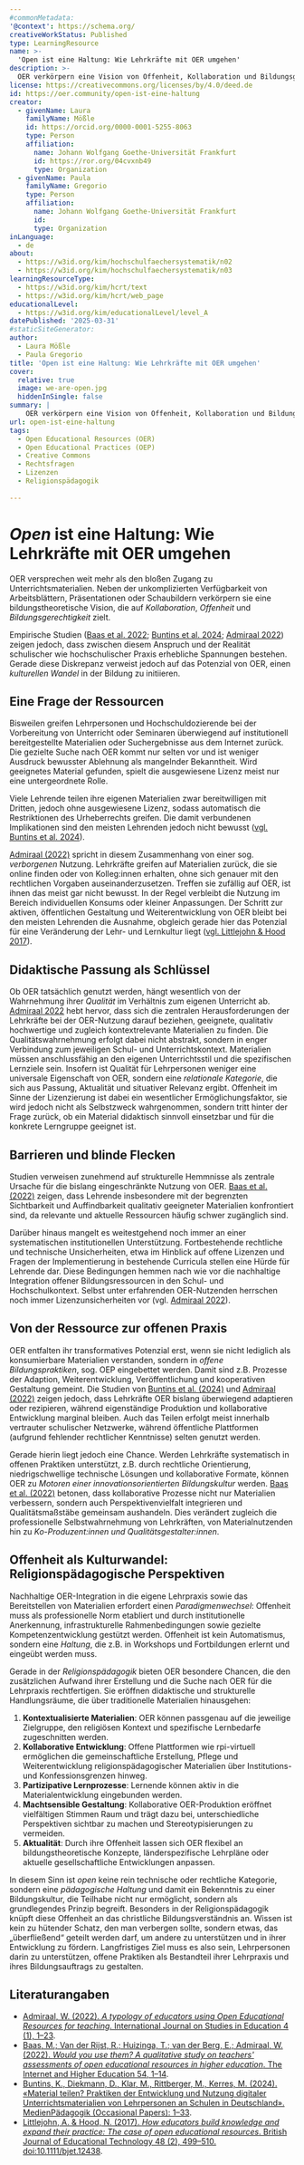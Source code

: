 ```yaml
---
#commonMetadata:
'@context': https://schema.org/
creativeWorkStatus: Published
type: LearningResource
name: >-
  'Open ist eine Haltung: Wie Lehrkräfte mit OER umgehen'
description: >-
  OER verkörpern eine Vision von Offenheit, Kollaboration und Bildungsgerechtigkeit, stoßen in der Praxis jedoch noch auf Widerstände. Lehrende suchen selten gezielt nach OER und teilen Materialien oft ohne rechtssichere Kennzeichnung. Wie lässt sich ein kultureller Wandel in der Bildung vollziehen?
license: https://creativecommons.org/licenses/by/4.0/deed.de
id: https://oer.community/open-ist-eine-haltung
creator:
  - givenName: Laura
    familyName: Mößle
    id: https://orcid.org/0000-0001-5255-8063
    type: Person
    affiliation:
      name: Johann Wolfgang Goethe-Universität Frankfurt
      id: https://ror.org/04cvxnb49
      type: Organization
  - givenName: Paula
    familyName: Gregorio
    type: Person
    affiliation:
      name: Johann Wolfgang Goethe-Universität Frankfurt
      id: 
      type: Organization
inLanguage:
  - de
about:
  - https://w3id.org/kim/hochschulfaechersystematik/n02
  - https://w3id.org/kim/hochschulfaechersystematik/n03
learningResourceType:
  - https://w3id.org/kim/hcrt/text
  - https://w3id.org/kim/hcrt/web_page
educationalLevel:
  - https://w3id.org/kim/educationalLevel/level_A
datePublished: '2025-03-31'
#staticSiteGenerator:
author:
  - Laura Mößle
  - Paula Gregorio
title: 'Open ist eine Haltung: Wie Lehrkräfte mit OER umgehen'
cover:
  relative: true
  image: we-are-open.jpg
  hiddenInSingle: false
summary: |
    OER verkörpern eine Vision von Offenheit, Kollaboration und Bildungsgerechtigkeit, stoßen in der Praxis jedoch noch auf Widerstände. Lehrende suchen selten gezielt nach OER und teilen Materialien oft ohne rechtssichere Kennzeichnung. Wie lässt sich ein kultureller Wandel in der Bildung vollziehen?
url: open-ist-eine-haltung
tags:
  - Open Educational Resources (OER)
  - Open Educational Practices (OEP)
  - Creative Commons
  - Rechtsfragen
  - Lizenzen
  - Religionspädagogik
  
---
```


# *Open* ist eine Haltung: Wie Lehrkräfte mit OER umgehen  

OER versprechen weit mehr als den bloßen Zugang zu Unterrichtsmaterialien. Neben der unkomplizierten Verfügbarkeit von Arbeitsblättern, Präsentationen oder Schaubildern verkörpern sie eine bildungstheoretische Vision, die auf *Kollaboration*, *Offenheit* und *Bildungsgerechtigkeit* zielt.  

Empirische Studien ([Baas et al. 2022](https://www.sciencedirect.com/science/article/pii/S1096751622000136?via%3Dihub); [Buntins et al. 2024](https://doi.org/10.21240/mpaed/00/2024.01.10.X); [Admiraal 2022](https://www.researchgate.net/publication/350954901_A_Typology_of_Educators_Using_Open_Educational_Resources_for_Teaching)) zeigen jedoch, dass zwischen diesem Anspruch und der Realität schulischer wie hochschulischer Praxis erhebliche Spannungen bestehen. Gerade diese Diskrepanz verweist jedoch auf das Potenzial von OER, einen *kulturellen Wandel* in der Bildung zu initiieren.  

## Eine Frage der Ressourcen  

Bisweilen greifen Lehrpersonen und Hochschuldozierende bei der Vorbereitung von Unterricht oder Seminaren überwiegend auf institutionell bereitgestellte Materialien oder Suchergebnisse aus dem Internet zurück. 
Die gezielte Suche nach OER kommt nur selten vor und ist weniger Ausdruck bewusster Ablehnung als mangelnder Bekanntheit. Wird geeignetes Material gefunden, spielt die ausgewiesene Lizenz meist nur eine untergeordnete Rolle. 

Viele Lehrende teilen ihre eigenen Materialien zwar bereitwilligen mit Dritten, jedoch ohne ausgewiesene Lizenz, sodass automatisch die Restriktionen des Urheberrechts greifen. Die damit verbundenen Implikationen sind den meisten Lehrenden jedoch nicht bewusst ([vgl. Buntins et al. 2024](https://doi.org/10.21240/mpaed/00/2024.01.10.X)).  

[Admiraal (2022)](https://www.researchgate.net/publication/350954901_A_Typology_of_Educators_Using_Open_Educational_Resources_for_Teaching) spricht in diesem Zusammenhang von einer sog. *verborgenen* Nutzung. Lehrkräfte greifen auf Materialien zurück, die sie online finden oder von Kolleg:innen erhalten, ohne sich genauer mit den rechtlichen Vorgaben auseinanderzusetzen. 
Treffen sie zufällig auf OER, ist ihnen das meist gar nicht bewusst. In der Regel verbleibt die Nutzung im Bereich individuellen Konsums oder kleiner Anpassungen. Der Schritt zur aktiven, öffentlichen Gestaltung und Weiterentwicklung von OER bleibt bei den meisten Lehrenden die Ausnahme, obgleich gerade hier das Potenzial für eine Veränderung der Lehr- und Lernkultur liegt ([vgl. Littlejohn & Hood 2017](https://doi.org/10.1016/j.compedu.2017.02.009)).  

## Didaktische Passung als Schlüssel

Ob OER tatsächlich genutzt werden, hängt wesentlich von der Wahrnehmung ihrer *Qualität* im Verhältnis zum eigenen Unterricht ab. [Admiraal 2022](https://www.researchgate.net/publication/350954901_A_Typology_of_Educators_Using_Open_Educational_Resources_for_Teaching) hebt hervor, dass sich die zentralen Herausforderungen der Lehrkräfte bei der OER-Nutzung darauf beziehen, geeignete, qualitativ hochwertige und zugleich kontextrelevante Materialien zu finden. 
Die Qualitätswahrnehmung erfolgt dabei nicht abstrakt, sondern in enger Verbindung zum jeweiligen Schul- und Unterrichtskontext.
 Materialien müssen anschlussfähig an den eigenen Unterrichtsstil und die spezifischen Lernziele sein. Insofern ist Qualität für Lehrpersonen weniger eine universale Eigenschaft von OER, sondern eine *relationale Kategorie*, die sich aus Passung, Aktualität und situativer Relevanz ergibt. Offenheit im Sinne der Lizenzierung ist dabei ein wesentlicher Ermöglichungsfaktor, sie wird jedoch nicht als Selbstzweck wahrgenommen, sondern tritt hinter der Frage zurück, ob ein Material didaktisch sinnvoll einsetzbar und für die konkrete Lerngruppe geeignet ist.
 

## Barrieren und blinde Flecken  

Studien verweisen zunehmend auf strukturelle Hemmnisse als zentrale Ursache für die bislang eingeschränkte Nutzung von OER. [Baas et al. (2022)](https://www.sciencedirect.com/science/article/pii/S1096751622000136?via%3Dihub) zeigen, dass Lehrende insbesondere mit der begrenzten Sichtbarkeit und Auffindbarkeit qualitativ geeigneter Materialien konfrontiert sind, da relevante und aktuelle Ressourcen häufig schwer zugänglich sind.

Darüber hinaus mangelt es weitestgehend noch immer an einer systematischen institutionellen Unterstützung. Fortbestehende rechtliche und technische Unsicherheiten, etwa im Hinblick auf offene Lizenzen und Fragen der Implementierung in bestehende Curricula stellen eine Hürde für Lehrende dar. Diese Bedingungen hemmen nach wie vor die nachhaltige Integration offener Bildungsressourcen in den Schul- und Hochschulkontext. Selbst unter erfahrenden OER-Nutzenden herrschen noch immer Lizenzunsicherheiten vor (vgl. [Admiraal 2022](https://www.sciencedirect.com/science/article/pii/S1096751622000136?via%3Dihub)).  

## Von der Ressource zur offenen Praxis  

OER entfalten ihr transformatives Potenzial erst, wenn sie nicht lediglich als konsumierbare Materialien verstanden, sondern in *offene Bildungspraktiken*, sog. OEP eingebettet werden. Damit sind z.B. Prozesse der Adaption, Weiterentwicklung, Veröffentlichung und kooperativen Gestaltung gemeint. Die Studien von [Buntins et al. (2024)](https://doi.org/10.21240/mpaed/00/2024.01.10.X) und [Admiraal (2022)](https://www.sciencedirect.com/science/article/pii/S1096751622000136?via%3Dihub) zeigen jedoch, dass Lehrkräfte OER bislang überwiegend adaptieren oder rezipieren, während eigenständige Produktion und kollaborative Entwicklung marginal bleiben. 
Auch das Teilen erfolgt meist innerhalb vertrauter schulischer Netzwerke, während öffentliche Plattformen (aufgrund fehlender rechtlicher Kenntnisse) selten genutzt werden.  

Gerade hierin liegt jedoch eine Chance. Werden Lehrkräfte systematisch in offenen Praktiken unterstützt, z.B. durch rechtliche Orientierung, niedrigschwellige technische Lösungen und kollaborative Formate, können OER zu *Motoren einer innovationsorientierten Bildungskultur* werden. 
[Baas et al. (2022)](https://www.sciencedirect.com/science/article/pii/S1096751622000136?via%3Dihub) betonen, dass kollaborative Prozesse nicht nur Materialien verbessern, sondern auch Perspektivenvielfalt integrieren und Qualitätsmaßstäbe gemeinsam aushandeln. Dies verändert zugleich die professionelle Selbstwahrnehmung von Lehrkräften, von Materialnutzenden hin zu *Ko-Produzent:innen und Qualitätsgestalter:innen*.

## Offenheit als Kulturwandel: Religionspädagogische Perspektiven  

Nachhaltige OER-Integration in die eigene Lehrpraxis sowie das Bereitstellen von Materialien erfordert einen *Paradigmenwechsel*: Offenheit muss als professionelle Norm etabliert und durch institutionelle Anerkennung, infrastrukturelle Rahmenbedingungen sowie gezielte Kompetenzentwicklung gestützt werden. Offenheit ist kein Automatismus, sondern eine *Haltung*, die z.B. in Workshops und Fortbildungen erlernt und eingeübt werden muss.  

Gerade in der *Religionspädagogik* bieten OER besondere Chancen, die den zusätzlichen Aufwand ihrer Erstellung und die Suche nach OER für die Lehrpraxis rechtfertigen. Sie eröffnen didaktische und strukturelle Handlungsräume, die über traditionelle Materialien hinausgehen:

1. **Kontextualisierte Materialien**: OER können passgenau auf die jeweilige Zielgruppe, den religiösen Kontext und spezifische Lernbedarfe zugeschnitten werden.
2. **Kollaborative Entwicklung**: Offene Plattformen wie rpi-virtuell ermöglichen die gemeinschaftliche Erstellung, Pflege und Weiterentwicklung religionspädagogischer Materialien über Institutions- und Konfessionsgrenzen hinweg.
3. **Partizipative Lernprozesse**: Lernende können aktiv in die Materialentwicklung eingebunden werden.
4. **Machtsensible Gestaltung**: Kollaborative OER-Produktion eröffnet vielfältigen Stimmen Raum und trägt dazu bei, unterschiedliche Perspektiven sichtbar zu machen und Stereotypisierungen zu vermeiden.
5. **Aktualität**: Durch ihre Offenheit lassen sich OER flexibel an bildungstheoretische Konzepte, länderspezifische Lehrpläne oder aktuelle gesellschaftliche Entwicklungen anpassen.

In diesem Sinn ist *open* keine rein technische oder rechtliche Kategorie, sondern eine *pädagogische Haltung* und damit ein Bekenntnis zu einer Bildungskultur, die Teilhabe nicht nur ermöglicht, sondern als grundlegendes Prinzip begreift.
Besonders in der Religionspädagogik knüpft diese Offenheit an das christliche Bildungsverständnis an. Wissen ist kein zu hütender Schatz, den man verbergen sollte, sondern etwas, das „überfließend“ geteilt werden darf, um andere zu unterstützen und in ihrer Entwicklung zu fördern. 
Langfristiges Ziel muss es also sein, Lehrpersonen darin zu unterstützen, offene Praktiken als Bestandteil ihrer Lehrpraxis und ihres Bildungsauftrags zu gestalten.

## Literaturangaben 

* [Admiraal, W. (2022). *A typology of educators using Open Educational Resources for teaching*. International Journal on Studies in Education 4 (1), 1–23](https://www.researchgate.net/publication/350954901_A_Typology_of_Educators_Using_Open_Educational_Resources_for_Teaching).
* [Baas, M.; Van der Rijst, R.; Huizinga, T.; van der Berg, E.; Admiraal, W. (2022). *Would you use them? A qualitative study on teachers' assessments of open educational resources in higher education*. The Internet and Higher Education 54, 1–14](https://www.sciencedirect.com/science/article/pii/S1096751622000136?via%3Dihub). 
* [Buntins, K., Diekmann, D., Klar, M., Rittberger, M., Kerres, M. (2024). «Material teilen? Praktiken der Entwicklung und Nutzung digitaler Unterrichtsmaterialien von Lehrpersonen an Schulen in Deutschland». MedienPädagogik (Occasional Papers): 1–33](https://doi.org/10.21240/mpaed/00/2024.01.10.X).
* [Littlejohn, A. & Hood, N. (2017). *How educators build knowledge and expand their practice: The case of open educational resources*. British Journal of Educational Technology 48 (2), 499–510. doi:10.1111/bjet.12438](https://doi.org/10.1111/bjet.12438).

